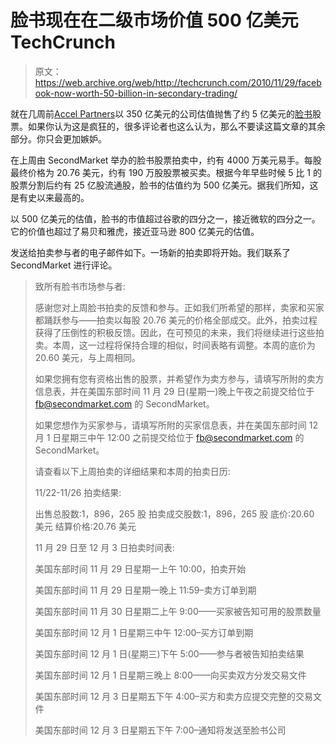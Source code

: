 # 脸书现在在二级市场价值 500 亿美元 TechCrunch

> 原文：<https://web.archive.org/web/http://techcrunch.com/2010/11/29/facebook-now-worth-50-billion-in-secondary-trading/>

就在几周前[Accel Partners](https://web.archive.org/web/20230203003525/http://www.crunchbase.com/financial-organization/accel-partners)以 350 亿美元的公司估值抛售了约 5 亿美元的[脸书](https://web.archive.org/web/20230203003525/http://www.crunchbase.com/company/facebook)股票。如果你认为这是疯狂的，很多评论者也这么认为，那么不要读这篇文章的其余部分。你只会更加嫉妒。

在上周由 SecondMarket 举办的脸书股票拍卖中，约有 4000 万美元易手。每股最终价格为 20.76 美元，约有 190 万股股票被买卖。根据今年早些时候 5 比 1 的股票分割后约有 25 亿股流通股，脸书的估值约为 500 亿美元。据我们所知，这是有史以来最高的。

以 500 亿美元的估值，脸书的市值超过谷歌的四分之一，接近微软的四分之一。它的价值也超过了易贝和雅虎，接近亚马逊 800 亿美元的估值。

发送给拍卖参与者的电子邮件如下。一场新的拍卖即将开始。我们联系了 SecondMarket 进行评论。

> 致所有脸书市场参与者:
> 
> 感谢您对上周脸书拍卖的反馈和参与。正如我们所希望的那样，卖家和买家都踊跃参与——拍卖以每股 20.76 美元的价格全部成交。此外，拍卖过程获得了压倒性的积极反馈。因此，在可预见的未来，我们将继续进行这些拍卖。本周，这一过程将保持合理的相似，时间表略有调整。本周的底价为 20.60 美元，与上周相同。
> 
> 如果您拥有您有资格出售的股票，并希望作为卖方参与，请填写所附的卖方信息表，并在美国东部时间 11 月 29 日(星期一)晚上午夜之前提交给位于 fb@secondmarket.com 的 SecondMarket。
> 
> 如果您想作为买家参与，请填写所附的买家信息表，并在美国东部时间 12 月 1 日星期三中午 12:00 之前提交给位于 fb@secondmarket.com 的 SecondMarket。
> 
> 请查看以下上周拍卖的详细结果和本周的拍卖日历:
> 
> 11/22-11/26 拍卖结果:
> 
> 出售总股数:1，896，265 股
> 拍卖成交股数:1，896，265 股
> 底价:20.60 美元
> 结算价格:20.76 美元
> 
> 11 月 29 日至 12 月 3 日拍卖时间表:
> 
> 美国东部时间 11 月 29 日星期一上午 10:00，拍卖开始
> 
> 美国东部时间 11 月 29 日星期一晚上 11:59–卖方订单到期
> 
> 美国东部时间 11 月 30 日星期二上午 9:00——买家被告知可用的股票数量
> 
> 美国东部时间 12 月 1 日星期三中午 12:00–买方订单到期
> 
> 美国东部时间 12 月 1 日(星期三)下午 5:00——参与者被告知拍卖结果
> 
> 美国东部时间 12 月 1 日星期三晚上 8:00——向买卖双方分发交易文件
> 
> 美国东部时间 12 月 3 日星期五下午 4:00–买方和卖方应提交完整的交易文件
> 
> 美国东部时间 12 月 3 日星期五下午 7:00–通知将发送至脸书公司